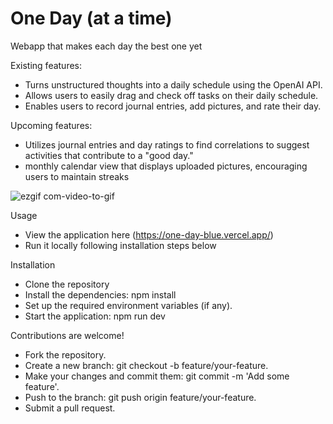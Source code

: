 # One Day (at a time)

Webapp that makes each day the best one yet

Existing features:
- Turns unstructured thoughts into a daily schedule using the OpenAI API.
- Allows users to easily drag and check off tasks on their daily schedule.
- Enables users to record journal entries, add pictures, and rate their day.

Upcoming features:
- Utilizes journal entries and day ratings to find correlations to suggest activities that contribute to a "good day."
- monthly calendar view that displays uploaded pictures, encouraging users to maintain streaks

![ezgif com-video-to-gif](https://github.com/Janecching/one-day/assets/35574188/720e6142-293d-42e8-8fc1-a6cb21640398)

Usage
- View the application here (https://one-day-blue.vercel.app/)
- Run it locally following installation steps below

Installation
- Clone the repository
- Install the dependencies: npm install
- Set up the required environment variables (if any).
- Start the application: npm run dev

Contributions are welcome!
- Fork the repository.
- Create a new branch: git checkout -b feature/your-feature.
- Make your changes and commit them: git commit -m 'Add some feature'.
- Push to the branch: git push origin feature/your-feature.
- Submit a pull request.
